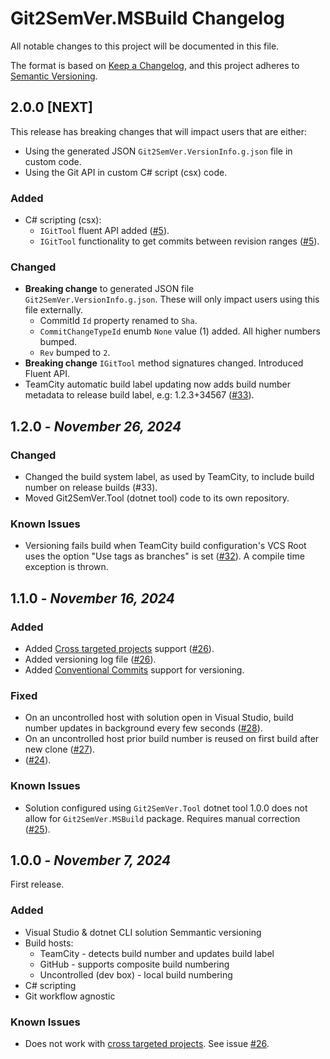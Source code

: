 # Git2SemVer.MSBuild Changelog

All notable changes to this project will be documented in this file.

The format is based on [Keep a Changelog](https://keepachangelog.com/en/1.1.0/),
and this project adheres to [Semantic Versioning](https://semver.org/spec/v2.0.0.html).

## 2.0.0 [NEXT]

This release has breaking changes that will impact users that are either:
* Using the generated JSON `Git2SemVer.VersionInfo.g.json` file in custom code.
* Using the Git API in custom C# script (csx) code.

### Added

* C# scripting (csx):
  * `IGitTool` fluent API added ([#5](https://github.com/NoeticTools/Git2SemVer.Core/issues/5)).
  * `IGitTool` functionality to get commits between revision ranges ([#5](https://github.com/NoeticTools/Git2SemVer.Core/issues/5)).

### Changed

* **Breaking change** to generated JSON file `Git2SemVer.VersionInfo.g.json`. These will only impact users using this file externally.
    * CommitId `Id` property renamed to `Sha`.
    * `CommitChangeTypeId` enumb `None` value (1) added. All higher numbers bumped.
    * `Rev` bumped to `2`.
* **Breaking change** `IGitTool` method signatures changed. Introduced Fluent API.
* TeamCity automatic build label updating now adds build number metadata to release build label, e.g: 1.2.3+34567 ([#33](https://github.com/NoeticTools/Git2SemVer/issues/33)). 

## 1.2.0 - _November 26, 2024_

### Changed

* Changed the build system label, as used by TeamCity, to include build number on release builds (#33).
* Moved Git2SemVer.Tool (dotnet tool) code to its own repository.

### Known Issues

* Versioning fails build when TeamCity build configuration's VCS Root uses the option "Use tags as branches" is set ([#32](https://github.com/NoeticTools/Git2SemVer/issues/32)). A compile time exception is thrown.

 
## 1.1.0 - _November 16, 2024_

### Added

* Added [Cross targeted projects](https://learn.microsoft.com/en-us/nuget/create-packages/multiple-target-frameworks-project-file) support ([#26](https://github.com/NoeticTools/Git2SemVer/issues/26)).
* Added versioning log file ([#26](https://github.com/NoeticTools/Git2SemVer/issues/2)).
* Added [Conventional Commits](https://www.conventionalcommits.org/en/v1.0.0-beta.2/) support for versioning.

### Fixed

* On an uncontrolled host with solution open in Visual Studio, build number updates in background every few seconds ([#28](https://github.com/NoeticTools/Git2SemVer/issues/28)).
* On an uncontrolled host prior build number is reused on first build after new clone ([#27](https://github.com/NoeticTools/Git2SemVer/issues/27)).
* ([#24](https://github.com/NoeticTools/Git2SemVer/issues/24)).


### Known Issues

* Solution configured using `Git2SemVer.Tool` dotnet tool 1.0.0 does not allow for `Git2SemVer.MSBuild` package. Requires manual correction ([#25](https://github.com/NoeticTools/Git2SemVer/issues/25)).


## 1.0.0 - _November 7, 2024_

First release.

### Added

* Visual Studio & dotnet CLI solution Semmantic versioning
* Build hosts:
  * TeamCity - detects build number and updates build label
  * GitHub - supports composite build numbering
  * Uncontrolled (dev box) - local build numbering
* C# scripting
* Git workflow agnostic

### Known Issues

* Does not work with [cross targeted projects](https://learn.microsoft.com/en-us/nuget/create-packages/multiple-target-frameworks-project-file).
See issue [#26](https://github.com/NoeticTools/Git2SemVer/issues/26).
